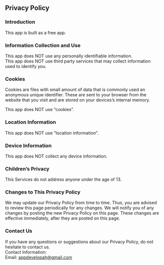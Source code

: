 Privacy Policy  
----------------

### Introduction  
This app is built as a free app. 

### Information Collection and Use  
This app does NOT use any personally identifiable information.  
This app does NOT use third party services that may collect information used to identify you. 

### Cookies  
Cookies are files with small amount of data that is commonly used an anonymous unique identifier. These are sent to your browser from the website that you visit and are stored on your devices’s internal memory.  

This app does NOT use “cookies”.

### Location Information  
This app does NOT use “location information”.

### Device Information  
This app does NOT collect any device information.

### Children’s Privacy  
This Services do not address anyone under the age of 13. 

### Changes to This Privacy Policy  
We may update our Privacy Policy from time to time. Thus, you are advised to review this page periodically for any changes. We will notify you of any changes by posting the new Privacy Policy on this page. These changes are effective immediately, after they are posted on this page.  

### Contact Us  
If you have any questions or suggestions about our Privacy Policy, do not hesitate to contact us.  
Contact Information:  
Email: appdevelopah@gmail.com

